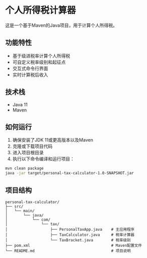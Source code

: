 # 个人所得税计算器

这是一个基于Maven的Java项目，用于计算个人所得税。

## 功能特性

- 基于级进税率计算个人所得税
- 可自定义税率级别和起征点
- 交互式命令行界面
- 实时计算税后收入

## 技术栈

- Java 11
- Maven

## 如何运行

1. 确保安装了JDK 11或更高版本以及Maven
2. 克隆或下载项目代码
3. 进入项目根目录
4. 执行以下命令编译和运行项目：

```bash
mvn clean package
java -jar target/personal-tax-calculator-1.0-SNAPSHOT.jar
```

## 项目结构

```
personal-tax-calculator/
├── src/
│   └── main/
│       └── java/
│           └── com/
│               └── tax/
│                   ├── PersonalTaxApp.java    # 主应用程序
│                   ├── TaxCalculator.java     # 税率计算器
│                   └── TaxBracket.java        # 税率级别
├── pom.xml                                    # Maven配置文件
└── README.md                                  # 项目说明
```